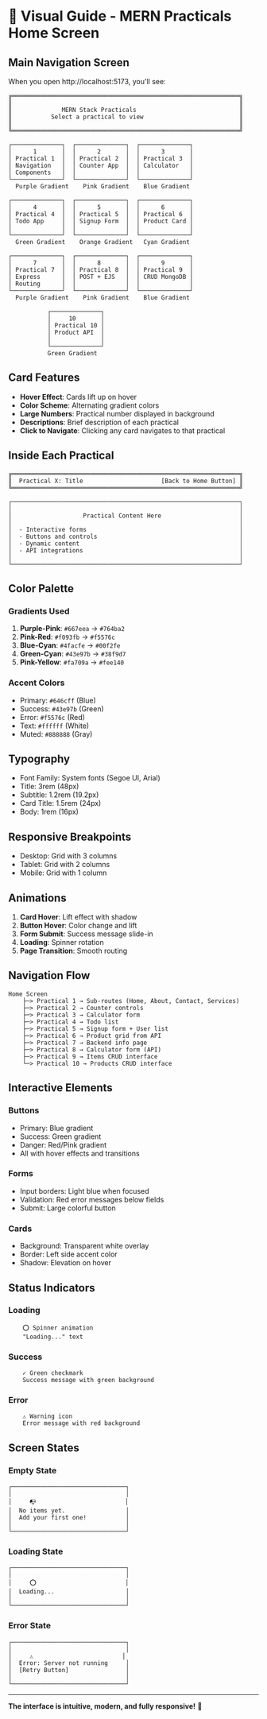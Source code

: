 # 🎨 Visual Guide - MERN Practicals Home Screen

## Main Navigation Screen

When you open http://localhost:5173, you'll see:

```
╔════════════════════════════════════════════════════════════════╗
║                                                                ║
║              MERN Stack Practicals                             ║
║           Select a practical to view                           ║
║                                                                ║
╚════════════════════════════════════════════════════════════════╝

┌──────────────┐  ┌──────────────┐  ┌──────────────┐
│      1       │  │      2       │  │      3       │
│ Practical 1  │  │ Practical 2  │  │ Practical 3  │
│ Navigation   │  │ Counter App  │  │ Calculator   │
│ Components   │  │              │  │              │
└──────────────┘  └──────────────┘  └──────────────┘
  Purple Gradient    Pink Gradient    Blue Gradient

┌──────────────┐  ┌──────────────┐  ┌──────────────┐
│      4       │  │      5       │  │      6       │
│ Practical 4  │  │ Practical 5  │  │ Practical 6  │
│ Todo App     │  │ Signup Form  │  │ Product Card │
│              │  │              │  │              │
└──────────────┘  └──────────────┘  └──────────────┘
  Green Gradient    Orange Gradient   Cyan Gradient

┌──────────────┐  ┌──────────────┐  ┌──────────────┐
│      7       │  │      8       │  │      9       │
│ Practical 7  │  │ Practical 8  │  │ Practical 9  │
│ Express      │  │ POST + EJS   │  │ CRUD MongoDB │
│ Routing      │  │              │  │              │
└──────────────┘  └──────────────┘  └──────────────┘
  Purple Gradient    Pink Gradient    Blue Gradient

           ┌──────────────┐
           │     10       │
           │ Practical 10 │
           │ Product API  │
           │              │
           └──────────────┘
           Green Gradient
```

## Card Features
- **Hover Effect**: Cards lift up on hover
- **Color Scheme**: Alternating gradient colors
- **Large Numbers**: Practical number displayed in background
- **Descriptions**: Brief description of each practical
- **Click to Navigate**: Clicking any card navigates to that practical

## Inside Each Practical

```
╔════════════════════════════════════════════════════════════════╗
║  Practical X: Title                      [Back to Home Button] ║
╚════════════════════════════════════════════════════════════════╝

┌────────────────────────────────────────────────────────────────┐
│                                                                │
│                    Practical Content Here                      │
│                                                                │
│  - Interactive forms                                           │
│  - Buttons and controls                                        │
│  - Dynamic content                                             │
│  - API integrations                                            │
│                                                                │
└────────────────────────────────────────────────────────────────┘
```

## Color Palette

### Gradients Used
1. **Purple-Pink**: `#667eea` → `#764ba2`
2. **Pink-Red**: `#f093fb` → `#f5576c`
3. **Blue-Cyan**: `#4facfe` → `#00f2fe`
4. **Green-Cyan**: `#43e97b` → `#38f9d7`
5. **Pink-Yellow**: `#fa709a` → `#fee140`

### Accent Colors
- Primary: `#646cff` (Blue)
- Success: `#43e97b` (Green)
- Error: `#f5576c` (Red)
- Text: `#ffffff` (White)
- Muted: `#888888` (Gray)

## Typography
- Font Family: System fonts (Segoe UI, Arial)
- Title: 3rem (48px)
- Subtitle: 1.2rem (19.2px)
- Card Title: 1.5rem (24px)
- Body: 1rem (16px)

## Responsive Breakpoints
- Desktop: Grid with 3 columns
- Tablet: Grid with 2 columns  
- Mobile: Grid with 1 column

## Animations
1. **Card Hover**: Lift effect with shadow
2. **Button Hover**: Color change and lift
3. **Form Submit**: Success message slide-in
4. **Loading**: Spinner rotation
5. **Page Transition**: Smooth routing

## Navigation Flow

```
Home Screen
    ├─> Practical 1 → Sub-routes (Home, About, Contact, Services)
    ├─> Practical 2 → Counter controls
    ├─> Practical 3 → Calculator form
    ├─> Practical 4 → Todo list
    ├─> Practical 5 → Signup form + User list
    ├─> Practical 6 → Product grid from API
    ├─> Practical 7 → Backend info page
    ├─> Practical 8 → Calculator form (API)
    ├─> Practical 9 → Items CRUD interface
    └─> Practical 10 → Products CRUD interface
```

## Interactive Elements

### Buttons
- Primary: Blue gradient
- Success: Green gradient
- Danger: Red/Pink gradient
- All with hover effects and transitions

### Forms
- Input borders: Light blue when focused
- Validation: Red error messages below fields
- Submit: Large colorful button

### Cards
- Background: Transparent white overlay
- Border: Left side accent color
- Shadow: Elevation on hover

## Status Indicators

### Loading
```
    ⭕ Spinner animation
    "Loading..." text
```

### Success
```
    ✓ Green checkmark
    Success message with green background
```

### Error
```
    ⚠️ Warning icon
    Error message with red background
```

## Screen States

### Empty State
```
┌────────────────────────────────┐
│                                │
│     📭                         │
│  No items yet.                 │
│  Add your first one!           │
│                                │
└────────────────────────────────┘
```

### Loading State
```
┌────────────────────────────────┐
│                                │
│     ⭕                         │
│  Loading...                    │
│                                │
└────────────────────────────────┘
```

### Error State
```
┌────────────────────────────────┐
│                                │
│     ⚠️                         │
│  Error: Server not running     │
│  [Retry Button]                │
│                                │
└────────────────────────────────┘
```

---

**The interface is intuitive, modern, and fully responsive!** 🎨
